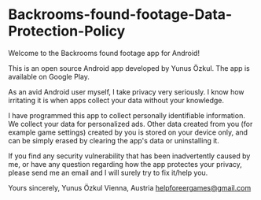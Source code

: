 # Backrooms-found-footage-Data-Protection-Policy

Welcome to the Backrooms found footage app for Android!

This is an open source Android app developed by Yunus Özkul. The app is available on Google Play.

As an avid Android user myself, I take privacy very seriously. I know how irritating it is when apps collect your data without your knowledge.

I have programmed this app to collect personally identifiable information. We collect your data for personalized ads. Other data created from you (for example game settings) created by you is stored on your device only, and can be simply erased by clearing the app's data or uninstalling it.

If you find any security vulnerability that has been inadvertently caused by me, or have any question regarding how the app protectes your privacy, please send me an email and I will surely try to fix it/help you.

Yours sincerely,
Yunus Özkul
Vienna, Austria
helpforeergames@gmail.com
